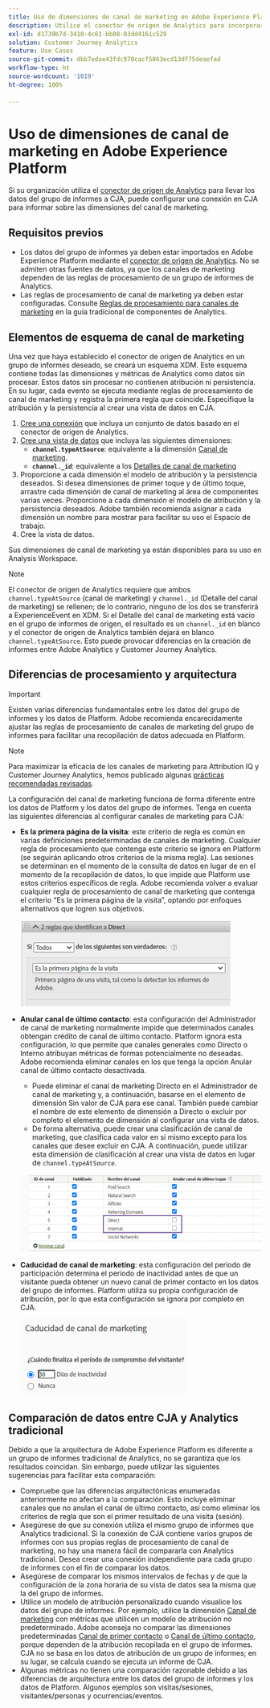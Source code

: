 ```yaml
---
title: Uso de dimensiones de canal de marketing en Adobe Experience Platform
description: Utilice el conector de origen de Analytics para incorporar reglas de procesamiento del canal de marketing a Adobe Experience Platform.
exl-id: d1739b7d-3410-4c61-bb08-03dd4161c529
solution: Customer Journey Analytics
feature: Use Cases
source-git-commit: dbb7edae43fdc970cacf5863ecd13df75deaefad
workflow-type: ht
source-wordcount: '1019'
ht-degree: 100%

---
```


# Uso de dimensiones de canal de marketing en Adobe Experience Platform

Si su organización utiliza el [conector de origen de Analytics](https://experienceleague.adobe.com/docs/experience-platform/sources/connectors/adobe-applications/analytics.html?lang=es) para llevar los datos del grupo de informes a CJA, puede configurar una conexión en CJA para informar sobre las dimensiones del canal de marketing.

## Requisitos previos

* Los datos del grupo de informes ya deben estar importados en Adobe Experience Platform mediante el [conector de origen de Analytics](https://experienceleague.adobe.com/docs/experience-platform/sources/connectors/adobe-applications/analytics.html?lang=es). No se admiten otras fuentes de datos, ya que los canales de marketing dependen de las reglas de procesamiento de un grupo de informes de Analytics.
* Las reglas de procesamiento de canal de marketing ya deben estar configuradas. Consulte [Reglas de procesamiento para canales de marketing](https://experienceleague.adobe.com/docs/analytics/components/marketing-channels/c-rules.html?lang=es) en la guía tradicional de componentes de Analytics.

## Elementos de esquema de canal de marketing

Una vez que haya establecido el conector de origen de Analytics en un grupo de informes deseado, se creará un esquema XDM. Este esquema contiene todas las dimensiones y métricas de Analytics como datos sin procesar. Estos datos sin procesar no contienen atribución ni persistencia. En su lugar, cada evento se ejecuta mediante reglas de procesamiento de canal de marketing y registra la primera regla que coincide. Especifique la atribución y la persistencia al crear una vista de datos en CJA.

1. [Cree una conexión](/help/connections/create-connection.md) que incluya un conjunto de datos basado en el conector de origen de Analytics.
2. [Cree una vista de datos](/help/data-views/create-dataview.md) que incluya las siguientes dimensiones:
   * **`channel.typeAtSource`**: equivalente a la dimensión [Canal de marketing](https://experienceleague.adobe.com/docs/analytics/components/dimensions/marketing-channel.html?lang=es).
   * **`channel._id`**: equivalente a los [Detalles de canal de marketing](https://experienceleague.adobe.com/docs/analytics/components/dimensions/marketing-detail.html?lang=es)
3. Proporcione a cada dimensión el modelo de atribución y la persistencia deseados. Si desea dimensiones de primer toque y de último toque, arrastre cada dimensión de canal de marketing al área de componentes varias veces. Proporcione a cada dimensión el modelo de atribución y la persistencia deseados. Adobe también recomienda asignar a cada dimensión un nombre para mostrar para facilitar su uso el Espacio de trabajo.
4. Cree la vista de datos.

Sus dimensiones de canal de marketing ya están disponibles para su uso en Analysis Workspace.

>[!NOTE]
>
> El conector de origen de Analytics requiere que ambos `channel.typeAtSource` (canal de marketing) y `channel._id` (Detalle del canal de marketing) se rellenen; de lo contrario, ninguno de los dos se transferirá a ExperienceEvent en XDM. Si el Detalle del canal de marketing está vacío en el grupo de informes de origen, el resultado es un `channel._id` en blanco y el conector de origen de Analytics también dejará en blanco `channel.typeAtSource`. Esto puede provocar diferencias en la creación de informes entre Adobe Analytics y Customer Journey Analytics.

## Diferencias de procesamiento y arquitectura

>[!IMPORTANT]
>
>Existen varias diferencias fundamentales entre los datos del grupo de informes y los datos de Platform. Adobe recomienda encarecidamente ajustar las reglas de procesamiento de canales de marketing del grupo de informes para facilitar una recopilación de datos adecuada en Platform.

>[!NOTE]
>
>Para maximizar la eficacia de los canales de marketing para Attribution IQ y Customer Journey Analytics, hemos publicado algunas [prácticas recomendadas revisadas](https://experienceleague.adobe.com/docs/analytics/components/marketing-channels/mchannel-best-practices.html?lang=es).

La configuración del canal de marketing funciona de forma diferente entre los datos de Platform y los datos del grupo de informes. Tenga en cuenta las siguientes diferencias al configurar canales de marketing para CJA:

* **Es la primera página de la visita**: este criterio de regla es común en varias definiciones predeterminadas de canales de marketing. Cualquier regla de procesamiento que contenga este criterio se ignora en Platform (se seguirán aplicando otros criterios de la misma regla). Las sesiones se determinan en el momento de la consulta de datos en lugar de en el momento de la recopilación de datos, lo que impide que Platform use estos criterios específicos de regla. Adobe recomienda volver a evaluar cualquier regla de procesamiento de canal de marketing que contenga el criterio “Es la primera página de la visita”, optando por enfoques alternativos que logren sus objetivos.

   ![Es la primera página de la visita](../assets/first-page-of-visit.png)

* **Anular canal de último contacto**: esta configuración del Administrador de canal de marketing normalmente impide que determinados canales obtengan crédito de canal de último contacto. Platform ignora esta configuración, lo que permite que canales generales como Directo o Interno atribuyan métricas de formas potencialmente no deseadas. Adobe recomienda eliminar canales en los que tenga la opción Anular canal de último contacto desactivada.
   * Puede eliminar el canal de marketing Directo en el Administrador de canal de marketing y, a continuación, basarse en el elemento de dimensión Sin valor de CJA para ese canal. También puede cambiar el nombre de este elemento de dimensión a Directo o excluir por completo el elemento de dimensión al configurar una vista de datos.
   * De forma alternativa, puede crear una clasificación de canal de marketing, que clasifica cada valor en sí mismo excepto para los canales que desee excluir en CJA. A continuación, puede utilizar esta dimensión de clasificación al crear una vista de datos en lugar de `channel.typeAtSource`.

   ![Anular canal de último toque](../assets/override-last-touch-channel.png)

* **Caducidad de canal de marketing**: esta configuración del período de participación determina el período de inactividad antes de que un visitante pueda obtener un nuevo canal de primer contacto en los datos del grupo de informes. Platform utiliza su propia configuración de atribución, por lo que esta configuración se ignora por completo en CJA.

   ![Caducidad del canal de marketing](../assets/marketing-channel-expiration.png)

## Comparación de datos entre CJA y Analytics tradicional

Debido a que la arquitectura de Adobe Experience Platform es diferente a un grupo de informes tradicional de Analytics, no se garantiza que los resultados coincidan. Sin embargo, puede utilizar las siguientes sugerencias para facilitar esta comparación:

* Compruebe que las diferencias arquitectónicas enumeradas anteriormente no afectan a la comparación. Esto incluye eliminar canales que no anulan el canal de último contacto, así como eliminar los criterios de regla que son el primer resultado de una visita (sesión).
* Asegúrese de que su conexión utiliza el mismo grupo de informes que Analytics tradicional. Si la conexión de CJA contiene varios grupos de informes con sus propias reglas de procesamiento de canal de marketing, no hay una manera fácil de compararla con Analytics tradicional. Desea crear una conexión independiente para cada grupo de informes con el fin de comparar los datos.
* Asegúrese de comparar los mismos intervalos de fechas y de que la configuración de la zona horaria de su vista de datos sea la misma que la del grupo de informes.
* Utilice un modelo de atribución personalizado cuando visualice los datos del grupo de informes. Por ejemplo, utilice la dimensión [Canal de marketing](https://experienceleague.adobe.com/docs/analytics/components/dimensions/marketing-channel.html?lang=es) con métricas que utilicen un modelo de atribución no predeterminado. Adobe aconseja no comparar las dimensiones predeterminadas [Canal de primer contacto](https://experienceleague.adobe.com/docs/analytics/components/dimensions/first-touch-channel.html?lang=es) o [Canal de último contacto](https://experienceleague.adobe.com/docs/analytics/components/dimensions/last-touch-channel.html?lang=es), porque dependen de la atribución recopilada en el grupo de informes. CJA no se basa en los datos de atribución de un grupo de informes; en su lugar, se calcula cuando se ejecuta un informe de CJA.
* Algunas métricas no tienen una comparación razonable debido a las diferencias de arquitectura entre los datos del grupo de informes y los datos de Platform. Algunos ejemplos son visitas/sesiones, visitantes/personas y ocurrencias/eventos.
